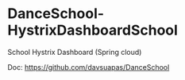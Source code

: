 # DanceSchool-HystrixDashboardSchool
School Hystrix Dashboard (Spring cloud)

Doc: https://github.com/davsuapas/DanceSchool
